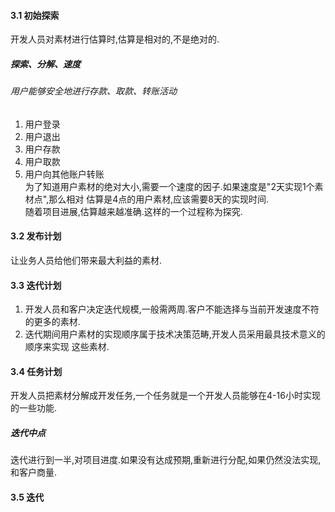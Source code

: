 #### 3.1 初始探索
开发人员对素材进行估算时,估算是相对的,不是绝对的.
##### 探索、分解、速度
###### 用户能够安全地进行存款、取款、转账活动
1. 用户登录
2. 用户退出
3. 用户存款
4. 用户取款
5. 用户向其他账户转账  
为了知道用户素材的绝对大小,需要一个速度的因子.如果速度是"2天实现1个素材点",那么相对
估算是4点的用户素材,应该需要8天的实现时间.  
随着项目进展,估算越来越准确.这样的一个过程称为探究.
#### 3.2 发布计划
让业务人员给他们带来最大利益的素材.
#### 3.3 迭代计划
1. 开发人员和客户决定迭代规模,一般需两周.客户不能选择与当前开发速度不符的更多的素材.
2. 迭代期间用户素材的实现顺序属于技术决策范畴,开发人员采用最具技术意义的顺序来实现
这些素材.
#### 3.4 任务计划
开发人员把素材分解成开发任务,一个任务就是一个开发人员能够在4-16小时实现的一些功能.
##### 迭代中点
迭代进行到一半,对项目进度.如果没有达成预期,重新进行分配,如果仍然没法实现,和客户商量.
#### 3.5 迭代